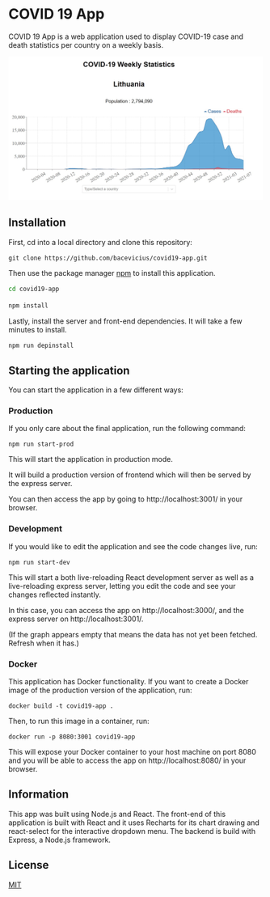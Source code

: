 # COVID 19 App

COVID 19 App is a web application used to display COVID-19 case and death statistics per country on a weekly basis.

![COVID 19 App](/titleImageCovid.jpg)


## Installation

First, cd into a local directory and clone this repository:
```
git clone https://github.com/bacevicius/covid19-app.git
```

Then use the package manager [npm](https://www.npmjs.com/get-npm) to install this application.
```bash
cd covid19-app

npm install
```
Lastly, install the server and front-end dependencies. It will take a few minutes to install.


```
npm run depinstall
```

## Starting the application
You can start the application in a few different ways:

### Production
If you only care about the final application, run the following command:

```
npm run start-prod
```
This will start the application in production mode. 

It will build a production version of frontend which will then be served by the express server.

You can then access the app by going to http://localhost:3001/ in your browser. 

### Development
If you would like to edit the application and see the code changes live, run:
```
npm run start-dev
```
This will start a both live-reloading React development server as well as a live-reloading express server, letting you edit the code and see your changes reflected instantly.

In this case, you can access the app on http://localhost:3000/, and the express server on http://localhost:3001/.

(If the graph appears empty that means the data has not yet been fetched. Refresh when it has.)


### Docker

This application has Docker functionality. If you want to create a Docker image of the production version of the application, run: 
```
docker build -t covid19-app . 
```
Then, to run this image in a container, run:
```
docker run -p 8080:3001 covid19-app
```
This will expose your Docker container to your host machine on port 8080 and you will be able to access the app on http://localhost:8080/ in your browser.


## Information

This app was built using Node.js and React. The front-end of this application is built with React and it uses Recharts for its chart drawing and react-select for the interactive dropdown menu. The backend is build with Express, a Node.js framework.

## License
[MIT](https://choosealicense.com/licenses/mit/)